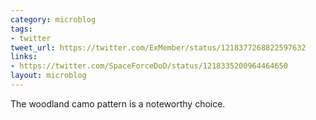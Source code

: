 ```yaml
---
category: microblog
tags:
- twitter
tweet_url: https://twitter.com/ExMember/status/1218377268822597632
links:
- https://twitter.com/SpaceForceDoD/status/1218335200964464650
layout: microblog
---
```

The woodland camo pattern is a noteworthy choice.
